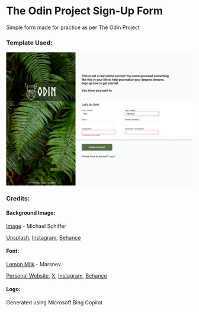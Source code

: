 # The Odin Project Sign-Up Form
Simple form made for practice as per The Odin Project

### Template Used:
![template used](./template.png)

### Credits:
#### Background Image:
[Image](https://unsplash.com/photos/a-piece-of-yellow-and-black-paint-on-a-wall-gUUhkBjdjPM) - Michael Schiffer

[Unsplash](https://unsplash.com/@michael_schiffer_design),
[Instagram](https://www.instagram.com/michaelschifferillustration/),
[Behance](https://www.behance.net/michael-schiffer)

#### Font:
[Lemon Milk](https://www.dafont.com/lemon-milk.font) - Marsnev

[Personal Website](https://www.marsnev.com),
[X](https://twitter.com/MARSNEV),
[Instagram](https://instagram.com/MARSNEV),
[Behance](https://behance.com/MARSNEV)

#### Logo:
Generated using Microsoft Bing Copilot

